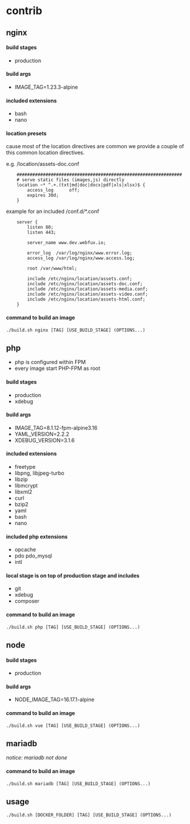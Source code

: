 # contrib

## nginx
#### build stages
- production

#### build args
- IMAGE_TAG=1.23.3-alpine

#### included extensions
- bash
- nano

#### location presets
cause most of the location directives are common we provide a couple of this common location directives.

e.g. /location/assets-doc.conf
```
    ###############################################################
    # serve static files (images,js) directly
    location ~* ^.+.(txt|md|doc|docx|pdf|xls|xlsx)$ {
        access_log      off;
        expires 30d;
    }
```

example for an included /conf.d/*.conf
```
    server {
        listen 80;
        listen 443;

        server_name www.dev.webfux.io;

        error_log  /var/log/nginx/www.error.log;
        access_log /var/log/nginx/www.access.log;

        root /var/www/html;

        include /etc/nginx/location/assets.conf;
        include /etc/nginx/location/assets-doc.conf;
        include /etc/nginx/location/assets-media.conf;
        include /etc/nginx/location/assets-video.conf;
        include /etc/nginx/location/assets-html.conf;
    }
```
#### command to build an image
```
./build.sh nginx [TAG] [USE_BUILD_STAGE] (OPTIONS...)
```
## php
* php is configured within FPM
* every image start PHP-FPM as root

#### build stages
- production
- xdebug

#### build args
- IMAGE_TAG=8.1.12-fpm-alpine3.16
- YAML_VERSION=2.2.2
- XDEBUG_VERSION=3.1.6

#### included extensions
- freetype
- libpng, libjpeg-turbo
- libzip
- libmcrypt
- libxml2
- curl
- bzip2
- yaml
- bash
- nano

#### included php extensions
- opcache
- pdo pdo_mysql
- intl

#### local stage is on top of production stage and includes
- git
- xdebug
- composer

#### command to build an image
```
./build.sh php [TAG] [USE_BUILD_STAGE] (OPTIONS...)
```
## node
#### build stages
- production

#### build args
- NODE_IMAGE_TAG=16.17.1-alpine

#### command to build an image
```
./build.sh vue [TAG] [USE_BUILD_STAGE] (OPTIONS...)
```

## mariadb
_notice: mariadb not done_

#### command to build an image
```
./build.sh mariadb [TAG] [USE_BUILD_STAGE] (OPTIONS...)
```

## usage
```
./build.sh [DOCKER_FOLDER] [TAG] [USE_BUILD_STAGE] (OPTIONS...)
```